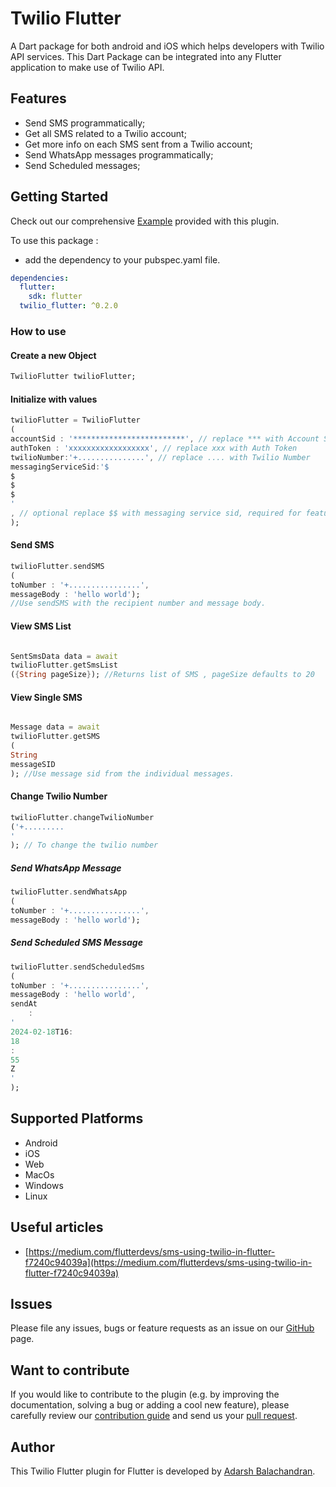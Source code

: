 # Twilio Flutter

A Dart package for both android and iOS which helps developers with Twilio API services.
This Dart Package can be integrated into any Flutter application to make use of Twilio API.

## Features

* Send SMS programmatically;
* Get all SMS related to a Twilio account;
* Get more info on each SMS sent from a Twilio account;
* Send WhatsApp messages programmatically;
* Send Scheduled messages;

## Getting Started

Check out our comprehensive [Example](https://github.com/adarshbalu/twilio_flutter/blob/master/example/lib/main.dart)
provided with this plugin.

To use this package :

- add the dependency to your pubspec.yaml file.

```yaml
dependencies:
  flutter:
    sdk: flutter
  twilio_flutter: ^0.2.0
```

### How to use

#### Create a new Object

```dart
TwilioFlutter twilioFlutter; 
```

#### Initialize with values

```dart
twilioFlutter = TwilioFlutter
(
accountSid : '*************************', // replace *** with Account SID
authToken : 'xxxxxxxxxxxxxxxxxx', // replace xxx with Auth Token
twilioNumber:'+...............', // replace .... with Twilio Number
messagingServiceSid:'$
$
$
$
'
, // optional replace $$ with messaging service sid, required for features like scheduled sms
);
```

#### Send SMS

```dart
twilioFlutter.sendSMS
(
toNumber : '+................',
messageBody : 'hello world');
//Use sendSMS with the recipient number and message body.
```

#### View SMS List

```dart

SentSmsData data = await
twilioFlutter.getSmsList
({String pageSize}); //Returns list of SMS , pageSize defaults to 20
```

#### View Single SMS

```dart

Message data = await
twilioFlutter.getSMS
(
String
messageSID
); //Use message sid from the individual messages.
```

#### Change Twilio Number

```dart
twilioFlutter.changeTwilioNumber
('+.........
'
); // To change the twilio number
```

##### Send WhatsApp Message

```dart
twilioFlutter.sendWhatsApp
(
toNumber : '+................',
messageBody : 'hello world');
```

##### Send Scheduled SMS Message

```dart
twilioFlutter.sendScheduledSms
(
toNumber : '+................',
messageBody : 'hello world',
sendAt
    :
'
2024-02-18T16:
18
:
55
Z
'
);
```

## Supported Platforms

* Android
* iOS
* Web
* MacOs
* Windows
* Linux

## Useful articles

- [https://medium.com/flutterdevs/sms-using-twilio-in-flutter-f7240c94039a](https://medium.com/flutterdevs/sms-using-twilio-in-flutter-f7240c94039a)

## Issues

Please file any issues, bugs or feature requests as an issue on
our [GitHub](https://github.com/adarshbalu/twilio_flutter/issues) page.

## Want to contribute

If you would like to contribute to the plugin (e.g. by improving the documentation, solving a bug or adding a cool new
feature), please carefully review our [contribution guide](CONTRIBUTING.md) and send us
your [pull request](https://github.com/adarshbalu/twilio_flutter/pulls).

## Author

This Twilio Flutter plugin for Flutter is developed by [Adarsh Balachandran](https://github.com/adarshbalu).